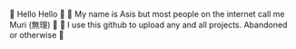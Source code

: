 🌸 Hello Hello 🌸
🌸 My name is Asis but most people on the internet call me Muri (無理) 🌸
🌸 I use this github to upload any and all projects. Abandoned or otherwise 🌸
